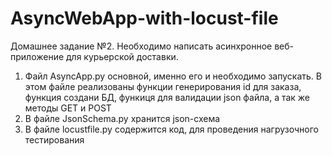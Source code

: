 # AsyncWebApp-with-locust-file
Домашнее задание №2. Необходимо написать асинхронное веб-приложение для курьерской доставки. 
1) Файл AsyncApp.py основной, именно его и необходимо запускать. В этом файле реализованы функции генерирования id для заказа, функция создани БД,
функиця для валидации json файла, а так же методы GET и POST
2) В файле JsonSchema.py хранится json-схема
3) В файле locustfile.py содержится код, для проведения нагрузочного тестирования
